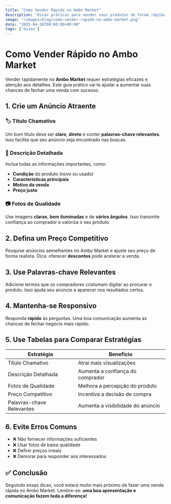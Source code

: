 ```yaml
---
title: "Como Vender Rápido no Ambo Market"
description: "Dicas práticas para vender seus produtos de forma rápida e eficaz no Ambo Market."
image: "/images/blog/como-vender-rapido-no-ambo-market.png"
date: "2025-04-26T09:00:00+00:00"
tags: ['Guias']
---
```


# Como Vender Rápido no Ambo Market

Vender rapidamente no **Ambo Market** requer estratégias eficazes e atenção aos detalhes. Este guia prático vai te ajudar a aumentar suas chances de fechar uma venda com sucesso.

## 1. Crie um Anúncio Atraente

### 🏷️ Título Chamativo
Um bom título deve ser **claro**, **direto** e conter **palavras-chave relevantes**. Isso facilita que seu anúncio seja encontrado nas buscas.

### 📝 Descrição Detalhada
Inclua todas as informações importantes, como:

- **Condição** do produto (novo ou usado)
- **Características principais**
- **Motivo da venda**
- **Preço justo**

### 📷 Fotos de Qualidade
Use imagens **claras**, **bem iluminadas** e de **vários ângulos**. Isso transmite confiança ao comprador e valoriza o seu produto.

## 2. Defina um Preço Competitivo
Pesquise anúncios semelhantes no Ambo Market e ajuste seu preço de forma realista. Dica: oferecer **descontos** pode acelerar a venda.

## 3. Use Palavras-chave Relevantes
Adicione termos que os compradores costumam digitar ao procurar o produto. Isso ajuda seu anúncio a aparecer nos resultados certos.

## 4. Mantenha-se Responsivo
Responda **rápido** às perguntas. Uma boa comunicação aumenta as chances de fechar negócio mais rápido.

## 5. Use Tabelas para Comparar Estratégias

| Estratégia                | Benefício                         |
|---------------------------|-----------------------------------|
| Título Chamativo          | Atrai mais visualizações          |
| Descrição Detalhada       | Aumenta a confiança do comprador  |
| Fotos de Qualidade        | Melhora a percepção do produto    |
| Preço Competitivo         | Incentiva a decisão de compra     |
| Palavras-chave Relevantes | Aumenta a visibilidade do anúncio |

## 6. Evite Erros Comuns

- ❌ Não fornecer informações suficientes
- ❌ Usar fotos de baixa qualidade
- ❌ Definir preços irreais
- ❌ Demorar para responder aos interessados

## ✅ Conclusão
Seguindo essas dicas, você estará muito mais próximo de fazer uma venda rápida no Ambo Market. Lembre-se: **uma boa apresentação e comunicação fazem toda a diferença!**
